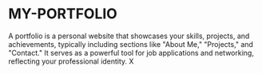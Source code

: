# MY-PORTFOLIO
A portfolio is a personal website that showcases your skills, projects, and achievements, typically including  sections like "About Me," "Projects," and "Contact." It serves as a powerful tool for job applications and  networking, reflecting your professional identity.
X
